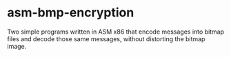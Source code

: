 # asm-bmp-encryption
Two simple programs written in ASM x86 that encode messages into bitmap files and decode those same messages, without distorting the bitmap image.
